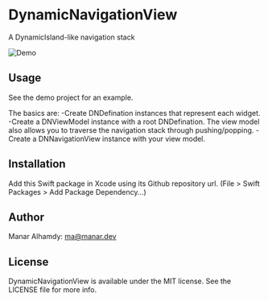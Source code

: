 # DynamicNavigationView
A DynamicIsland-like navigation stack

![Demo](demo.gif)

## Usage

See the demo project for an example.

The basics are:
-Create DNDefination instances that represent each widget.
-Create a DNViewModel instance with a root DNDefination. The view model also allows you to traverse the navigation stack through pushing/popping.
-Create a DNNavigationView instance with your view model.

## Installation
Add this Swift package in Xcode using its Github repository url. (File > Swift Packages > Add Package Dependency...)

## Author
Manar Alhamdy: ma@manar.dev

## License
DynamicNavigationView is available under the MIT license. See the LICENSE file for more info.
